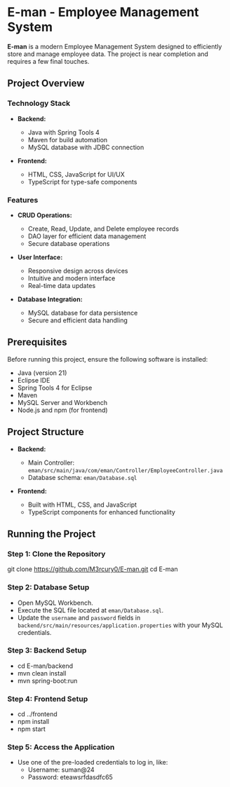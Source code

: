 # E-man - Employee Management System

**E-man** is a modern Employee Management System designed to efficiently store and manage employee data. The project is near completion and requires a few final touches.

## Project Overview

### Technology Stack

- **Backend:**
  - Java with Spring Tools 4
  - Maven for build automation
  - MySQL database with JDBC connection
  
- **Frontend:**
  - HTML, CSS, JavaScript for UI/UX
  - TypeScript for type-safe components

### Features

- **CRUD Operations:** 
  - Create, Read, Update, and Delete employee records
  - DAO layer for efficient data management
  - Secure database operations

- **User Interface:**
  - Responsive design across devices
  - Intuitive and modern interface
  - Real-time data updates

- **Database Integration:**
  - MySQL database for data persistence
  - Secure and efficient data handling

## Prerequisites

Before running this project, ensure the following software is installed:

- Java (version 21)
- Eclipse IDE
- Spring Tools 4 for Eclipse
- Maven
- MySQL Server and Workbench
- Node.js and npm (for frontend)

## Project Structure

- **Backend:**
  - Main Controller: `eman/src/main/java/com/eman/Controller/EmployeeController.java`
  - Database schema: `eman/Database.sql`
  
- **Frontend:**
  - Built with HTML, CSS, and JavaScript
  - TypeScript components for enhanced functionality

## Running the Project

### Step 1: Clone the Repository
git clone https://github.com/M3rcury0/E-man.git
cd E-man

### Step 2: Database Setup
 - Open MySQL Workbench.
 - Execute the SQL file located at `eman/Database.sql`.
 - Update the `username` and `password` fields in `backend/src/main/resources/application.properties` with your MySQL credentials.

### Step 3: Backend Setup
 - cd E-man/backend
 - mvn clean install
 - mvn spring-boot:run

### Step 4: Frontend Setup
 - cd ../frontend
 - npm install
 - npm start

### Step 5: Access the Application
 -  Use one of the pre-loaded credentials to log in, like:
    - Username: suman@24
    - Password: eteawsrfdasdfc65

